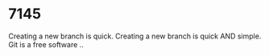 # 7145
Creating a new branch is quick.
Creating a new branch is quick AND simple.
Git is a free software ..